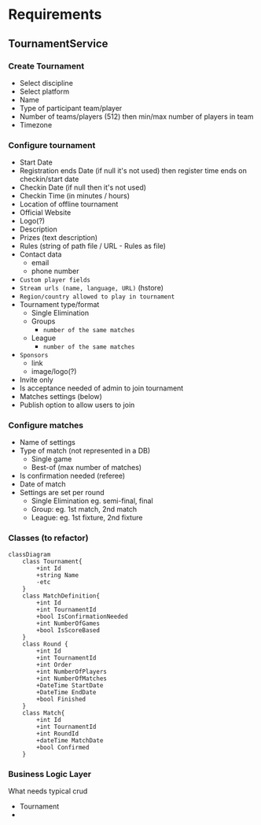 # Requirements
## TournamentService
### Create Tournament
- Select discipline
- Select platform
- Name
- Type of participant team/player
- Number of teams/players (512) then min/max number of players in team
- Timezone
### Configure tournament
- Start Date
- Registration ends Date (if null it's not used) then register time ends on checkin/start date
- Checkin Date (if null then it's not used)
- Checkin Time (in minutes / hours)
- Location of offline tournament
- Official Website
- Logo(?) 
- Description
- Prizes (text description)
- Rules (string of path file / URL - Rules as file)
- Contact data 
    - email
    - phone number
- `Custom player fields`
- `Stream urls (name, language, URL)` (hstore)
- `Region/country allowed to play in tournament`
- Tournament type/format
    - Single Elimination
    - Groups
        - `number of the same matches`
    - League
        - `number of the same matches`
- `Sponsors`
    - link
    - image/logo(?)
- Invite only
- Is acceptance needed of admin to join tournament
- Matches settings (below)
- Publish option to allow users to join
### Configure matches
- Name of settings
- Type of match (not represented in a DB)
    - Single game
    - Best-of (max number of matches)
- Is confirmation needed (referee)
- Date of match
- Settings are set per round
    - Single Elimination eg. semi-final, final
    - Group: eg. 1st match, 2nd match
    - League: eg. 1st fixture, 2nd fixture

### Classes (to refactor)

```mermaid
classDiagram
    class Tournament{
        +int Id
        +string Name
        -etc
    }
    class MatchDefinition{
        +int Id
        +int TournamentId
        +bool IsConfirmationNeeded
        +int NumberOfGames
        +bool IsScoreBased
    }
    class Round {
        +int Id
        +int TournamentId
        +int Order
        +int NumberOfPlayers
        +int NumberOfMatches
        +DateTime StartDate
        +DateTime EndDate
        +bool Finished
    }
    class Match{
        +int Id
        +int TournamentId
        +int RoundId
        +dateTime MatchDate
        +bool Confirmed
    }
```

### Business Logic Layer
What needs typical crud
- Tournament
- 